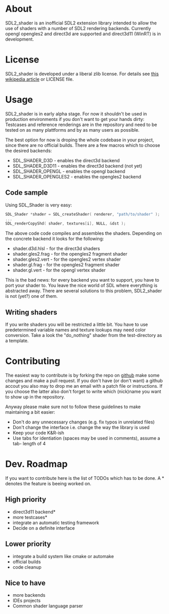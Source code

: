 About
=====
SDL2_shader is an inofficial SDL2 extension library intended to allow the
use of shaders with a number of SDL2 rendering backends. Currently opengl
opengles2 and direct3d are supported and direct3d11 (WinRT) is in
development.

License
=======
SDL2_shader is developed under a liberal zlib license. For details see
[this wikipedia article](http://en.wikipedia.org/wiki/Zlib_License) or LICENSE
file.

Usage
=====
SDL2_shader is in early alpha stage. For now it shouldn't be used in production
environments if you don't want to get your hands dirty: Testcases and reference
renderings are in the repository and need to be tested on as many plattforms
and by as many users as possible.

The best option for now is droping the whole codebase in your project, since
there are no official builds. There are a few macros which to choose the 
desired backends:
 * SDL_SHADER_D3D - enables the direct3d backend
 * SDL_SHADER_D3D11 - enables the direct3d backend (not yet)
 * SDL_SHADER_OPENGL - enables the opengl backend
 * SDL_SHADER_OPENGLES2 - enables the opengles2 backend

Code sample
-----------

Using SDL_Shader is very easy:
~~~C
SDL_Shader *shader = SDL_createShader( renderer, "path/to/shader" );
...
SDL_renderCopyShd( shader, textures[i], NULL, &dst );
~~~

The above code code compiles and assembles the shaders. Depending on the 
concrete backend it looks for the following:
 * shader.d3d.hlsl - for the direct3d shaders
 * shader.gles2.frag - for the opengles2 fragment shader
 * shader.gles2.vert - for the opengles2 vertex shader
 * shader.gl.frag - for the opengles2 fragment shader
 * shader.gl.vert - for the opengl vertex shader

This is the bad news: for every backend you want to support, you have to port
your shader to. You leave the nice world of SDL where everything is abstracted
away. There are several solutions to this problem, SDL2_shader is not (yet?)
one of them.

Writing shaders
--------------
If you write shaders you will be restricted a little bit. You have to use
predetermined variable names and texture lookups may need color conversion.
Take a look the "do_nothing" shader from the test-directory as a template.

Contributing
============
The easiest way to contribute is by forking the repo on
[github](https://github.com/powertomato/sdl2_shader) make some changes and make
a pull request. If you don't have (or don't want) a github accout you also may
to drop me an email with a patch file or instructions. If you choose the latter
also don't forget to write which (nick)name you want to show up in the 
repository.

Anyway please make sure not to follow these guidelines to make maintaining
a bit easier:

 * Don't do any unnecessary changes (e.g. fix typos in unrelated files)
 * Don't change the interface i.e. change the way the library is used
 * Keep your code K&R-ish
 * Use tabs for identiation (spaces may be used in comments), assume a tab-
   length of 4

Dev. Roadmap
============

If you want to contribute here is the list of TODOs which has to be done. A *
denotes the feature is beeing worked on.

High priority
-------------
 * direct3d11 backend*
 * more testcases*
 * integrate an automatic testing framework
 * Decide on a definite interface

Lower priority
------------
 * integrate a build system like cmake or automake
 * official builds
 * code cleanup

Nice to have
------------
 * more backends
 * IDEs projects
 * Common shader language parser

